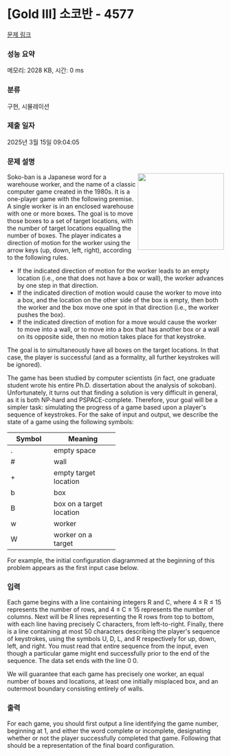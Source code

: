 # [Gold III] 소코반 - 4577 

[문제 링크](https://www.acmicpc.net/problem/4577) 

### 성능 요약

메모리: 2028 KB, 시간: 0 ms

### 분류

구현, 시뮬레이션

### 제출 일자

2025년 3월 15일 09:04:05

### 문제 설명

<p><img alt="" src="https://www.acmicpc.net/upload/images/example.png" style="float:right; height:178px; width:200px">Soko-ban is a Japanese word for a warehouse worker, and the name of a classic computer game created in the 1980s. It is a one-player game with the following premise. A single worker is in an enclosed warehouse with one or more boxes. The goal is to move those boxes to a set of target locations, with the number of target locations equalling the number of boxes. The player indicates a direction of motion for the worker using the arrow keys (up, down, left, right), according to the following rules.</p>

<ul>
	<li>If the indicated direction of motion for the worker leads to an empty location (i.e., one that does not have a box or wall), the worker advances by one step in that direction.</li>
	<li>If the indicated direction of motion would cause the worker to move into a box, and the location on the other side of the box is empty, then both the worker and the box move one spot in that direction (i.e., the worker pushes the box).</li>
	<li>If the indicated direction of motion for a move would cause the worker to move into a wall, or to move into a box that has another box or a wall on its opposite side, then no motion takes place for that keystroke.</li>
</ul>

<p>The goal is to simultaneously have all boxes on the target locations. In that case, the player is successful (and as a formality, all further keystrokes will be ignored).</p>

<p>The game has been studied by computer scientists (in fact, one graduate student wrote his entire Ph.D. dissertation about the analysis of sokoban). Unfortunately, it turns out that finding a solution is very difficult in general, as it is both NP-hard and PSPACE-complete. Therefore, your goal will be a simpler task: simulating the progress of a game based upon a player's sequence of keystrokes. For the sake of input and output, we describe the state of a game using the following symbols:</p>

<table class="table table-bordered" style="width:50%">
	<thead>
		<tr>
			<th style="width:20%">Symbol</th>
			<th style="width:40%">Meaning</th>
		</tr>
	</thead>
	<tbody>
		<tr>
			<td>.</td>
			<td>empty space</td>
		</tr>
		<tr>
			<td>#</td>
			<td>wall</td>
		</tr>
		<tr>
			<td>+</td>
			<td>empty target location</td>
		</tr>
		<tr>
			<td>b</td>
			<td>box</td>
		</tr>
		<tr>
			<td>B</td>
			<td>box on a target location</td>
		</tr>
		<tr>
			<td>w</td>
			<td>worker</td>
		</tr>
		<tr>
			<td>W</td>
			<td>worker on a target</td>
		</tr>
	</tbody>
</table>

<p>For example, the initial configuration diagrammed at the beginning of this problem appears as the first input case below.</p>

### 입력 

 <p>Each game begins with a line containing integers R and C, where 4 ≤ R ≤ 15 represents the number of rows, and 4 ≤ C ≤ 15 represents the number of columns. Next will be R lines representing the R rows from top to bottom, with each line having precisely C characters, from left-to-right. Finally, there is a line containing at most 50 characters describing the player's sequence of keystrokes, using the symbols U, D, L, and R respectively for up, down, left, and right. You must read that entire sequence from the input, even though a particular game might end successfully prior to the end of the sequence. The data set ends with the line 0 0.</p>

<p>We will guarantee that each game has precisely one worker, an equal number of boxes and locations, at least one initially misplaced box, and an outermost boundary consisting entirely of walls.</p>

### 출력 

 <p>For each game, you should first output a line identifying the game number, beginning at 1, and either the word complete or incomplete, designating whether or not the player successfully completed that game. Following that should be a representation of the final board configuration.</p>


